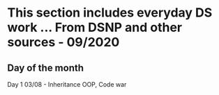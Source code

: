 # This section includes everyday DS work ... From DSNP and other sources - 09/2020
## Day of the month

Day 1 03/08 - Inheritance OOP, Code war


